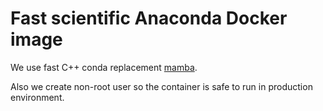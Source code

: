 # Fast scientific Anaconda Docker image

We use fast C++ conda replacement [mamba](https://github.com/mamba-org/mamba).

Also we create non-root user so the container is safe to run in production environment.

